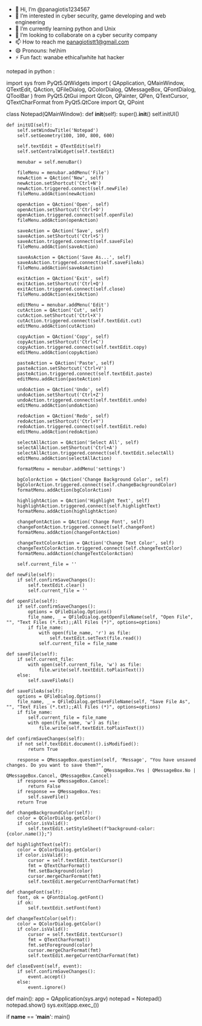 - 👋 Hi, I’m @panagiotis1234567
- 👀 I’m interested in cyber security, game developing and web engineering
- 🌱 I’m currently learning python and Unix
- 💞️ I’m looking to collaborate on a cyber security company
- 📫 How to reach me panagiotistt1@gmail.com
- 😄 Pronouns: he\him
- ⚡ Fun fact: wanabe ethical\white hat hacker

<!---
panagiotis1234567/panagiotis1234567 is a ✨ special ✨ repository because its `README.md` (this file) appears on your GitHub profile.
You can click the Preview link to take a look at your changes.
---> notepad in python :

import sys
from PyQt5.QtWidgets import (
    QApplication, QMainWindow, QTextEdit, QAction, QFileDialog, QColorDialog,
    QMessageBox, QFontDialog, QToolBar
)
from PyQt5.QtGui import QIcon, QPainter, QPen, QTextCursor, QTextCharFormat
from PyQt5.QtCore import Qt, QPoint

class Notepad(QMainWindow):
    def __init__(self):
        super().__init__()
        self.initUI()

    def initUI(self):
        self.setWindowTitle('Notepad')
        self.setGeometry(100, 100, 800, 600)

        self.textEdit = QTextEdit(self)
        self.setCentralWidget(self.textEdit)

        menubar = self.menuBar()

        fileMenu = menubar.addMenu('File')
        newAction = QAction('New', self)
        newAction.setShortcut('Ctrl+N')
        newAction.triggered.connect(self.newFile)
        fileMenu.addAction(newAction)

        openAction = QAction('Open', self)
        openAction.setShortcut('Ctrl+O')
        openAction.triggered.connect(self.openFile)
        fileMenu.addAction(openAction)

        saveAction = QAction('Save', self)
        saveAction.setShortcut('Ctrl+S')
        saveAction.triggered.connect(self.saveFile)
        fileMenu.addAction(saveAction)

        saveAsAction = QAction('Save As...', self)
        saveAsAction.triggered.connect(self.saveFileAs)
        fileMenu.addAction(saveAsAction)

        exitAction = QAction('Exit', self)
        exitAction.setShortcut('Ctrl+Q')
        exitAction.triggered.connect(self.close)
        fileMenu.addAction(exitAction)

        editMenu = menubar.addMenu('Edit')
        cutAction = QAction('Cut', self)
        cutAction.setShortcut('Ctrl+X')
        cutAction.triggered.connect(self.textEdit.cut)
        editMenu.addAction(cutAction)

        copyAction = QAction('Copy', self)
        copyAction.setShortcut('Ctrl+C')
        copyAction.triggered.connect(self.textEdit.copy)
        editMenu.addAction(copyAction)

        pasteAction = QAction('Paste', self)
        pasteAction.setShortcut('Ctrl+V')
        pasteAction.triggered.connect(self.textEdit.paste)
        editMenu.addAction(pasteAction)

        undoAction = QAction('Undo', self)
        undoAction.setShortcut('Ctrl+Z')
        undoAction.triggered.connect(self.textEdit.undo)
        editMenu.addAction(undoAction)

        redoAction = QAction('Redo', self)
        redoAction.setShortcut('Ctrl+Y')
        redoAction.triggered.connect(self.textEdit.redo)
        editMenu.addAction(redoAction)

        selectAllAction = QAction('Select All', self)
        selectAllAction.setShortcut('Ctrl+A')
        selectAllAction.triggered.connect(self.textEdit.selectAll)
        editMenu.addAction(selectAllAction)

        formatMenu = menubar.addMenu('settings')

        bgColorAction = QAction('Change Background Color', self)
        bgColorAction.triggered.connect(self.changeBackgroundColor)
        formatMenu.addAction(bgColorAction)

        highlightAction = QAction('Highlight Text', self)
        highlightAction.triggered.connect(self.highlightText)
        formatMenu.addAction(highlightAction)

        changeFontAction = QAction('Change Font', self)
        changeFontAction.triggered.connect(self.changeFont)
        formatMenu.addAction(changeFontAction)

        changeTextColorAction = QAction('Change Text Color', self)
        changeTextColorAction.triggered.connect(self.changeTextColor)
        formatMenu.addAction(changeTextColorAction)

        self.current_file = ''

    def newFile(self):
        if self.confirmSaveChanges():
            self.textEdit.clear()
            self.current_file = ''

    def openFile(self):
        if self.confirmSaveChanges():
            options = QFileDialog.Options()
            file_name, _ = QFileDialog.getOpenFileName(self, "Open File", "", "Text Files (*.txt);;All Files (*)", options=options)
            if file_name:
                with open(file_name, 'r') as file:
                    self.textEdit.setText(file.read())
                self.current_file = file_name

    def saveFile(self):
        if self.current_file:
            with open(self.current_file, 'w') as file:
                file.write(self.textEdit.toPlainText())
        else:
            self.saveFileAs()

    def saveFileAs(self):
        options = QFileDialog.Options()
        file_name, _ = QFileDialog.getSaveFileName(self, "Save File As", "", "Text Files (*.txt);;All Files (*)", options=options)
        if file_name:
            self.current_file = file_name
            with open(file_name, 'w') as file:
                file.write(self.textEdit.toPlainText())

    def confirmSaveChanges(self):
        if not self.textEdit.document().isModified():
            return True

        response = QMessageBox.question(self, 'Message', "You have unsaved changes. Do you want to save them?", 
                                        QMessageBox.Yes | QMessageBox.No | QMessageBox.Cancel, QMessageBox.Cancel)
        if response == QMessageBox.Cancel:
            return False
        if response == QMessageBox.Yes:
            self.saveFile()
        return True

    def changeBackgroundColor(self):
        color = QColorDialog.getColor()
        if color.isValid():
            self.textEdit.setStyleSheet(f"background-color: {color.name()};")

    def highlightText(self):
        color = QColorDialog.getColor()
        if color.isValid():
            cursor = self.textEdit.textCursor()
            fmt = QTextCharFormat()
            fmt.setBackground(color)
            cursor.mergeCharFormat(fmt)
            self.textEdit.mergeCurrentCharFormat(fmt)

    def changeFont(self):
        font, ok = QFontDialog.getFont()
        if ok:
            self.textEdit.setFont(font)

    def changeTextColor(self):
        color = QColorDialog.getColor()
        if color.isValid():
            cursor = self.textEdit.textCursor()
            fmt = QTextCharFormat()
            fmt.setForeground(color)
            cursor.mergeCharFormat(fmt)
            self.textEdit.mergeCurrentCharFormat(fmt)

    def closeEvent(self, event):
        if self.confirmSaveChanges():
            event.accept()
        else:
            event.ignore()

def main():
    app = QApplication(sys.argv)
    notepad = Notepad()
    notepad.show()
    sys.exit(app.exec_())

if __name__ == '__main__':
    main()


